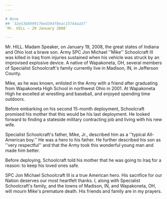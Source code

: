 ```yaml
---
---

# None
## `32e53b8999176ed394f8eac15744aa57`
`Mr. HILL — 29 January 2008`

---
```



Mr. HILL. Madam Speaker, on January 19, 2008, the great states of 
Indiana and Ohio lost a brave son. Army SPC Jon Michael ''Mike'' 
Schoolcraft III was killed in Iraq from injuries sustained when his 
vehicle was struck by an improvised explosive device. A native of 
Wapakoneta, OH, several members of Specialist Schoolcraft's family 
currently live in Madison, IN, in Jefferson County.

Mike, as he was known, enlisted in the Army with a friend after 
graduating from Wapakoneta High School in northwest Ohio in 2001. At 
Wapakoneta High he excelled at wrestling and baseball, and enjoyed 
spending time outdoors.

Before embarking on his second 15-month deployment, Schoolcraft 
promised his mother that this would be his last deployment. He looked 
forward to finding a stateside military contracting job and living with 
his new wife.

Specialist Schoolcraft's father, Mike, Jr., described him as a 
''typical All-American boy.'' He was a hero to his father. He further 
described his son as ''very respectful'' and that the Army took this 
wonderful young man and made him better.

Before deploying, Schoolcraft told his mother that he was going to 
Iraq for a reason: to keep his loved ones safe.

SPC Jon Michael Schoolcraft III is a true American hero. His 
sacrifice for our Nation deserves our most heartfelt thanks. I, along 
with Specialist Schoolcraft's family, and the towns of Madison, IN, and 
Wapakoneta, OH, will mourn Mike's premature death. His friends and 
family are in my prayers.
